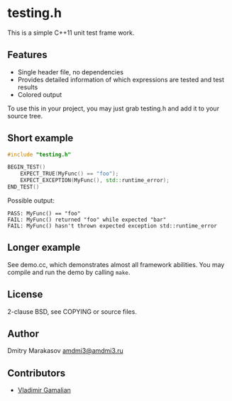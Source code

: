 # testing.h #

This is a simple C++11 unit test frame work.

## Features ##

* Single header file, no dependencies
* Provides detailed information of which expressions are tested and test results
* Colored output

To use this in your project, you may just grab testing.h and add it to
your source tree.

## Short example ##

```c++
#include "testing.h"

BEGIN_TEST()
    EXPECT_TRUE(MyFunc() == "foo");
    EXPECT_EXCEPTION(MyFunc(), std::runtime_error);
END_TEST()
```

Possible output:

```
PASS: MyFunc() == "foo"
FAIL: MyFunc() returned "foo" while expected "bar"
FAIL: MyFunc() hasn't thrown expected exception std::runtime_error
```

## Longer example ##

See demo.cc, which demonstrates almost all framework abilities. You
may compile and run the demo by calling ```make```.

## License ##

2-clause BSD, see COPYING or source files.

## Author ##

Dmitry Marakasov <amdmi3@amdmi3.ru>

## Contributors ##

* [Vladimir Gamalian](https://github.com/vladimirgamalian)

